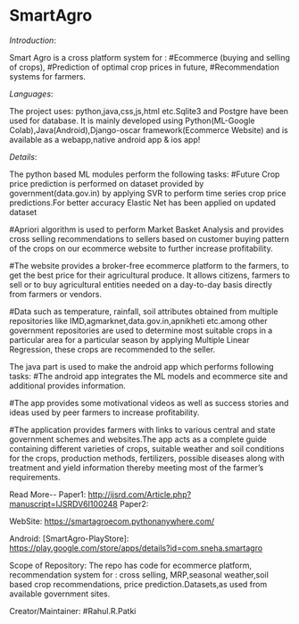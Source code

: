# SmartAgro

*Introduction*:

Smart Agro is a cross platform system for :
#Ecommerce (buying and selling of crops),
#Prediction of optimal crop prices in future,
#Recommendation systems for farmers.

*Languages*:


The project uses: python,java,css,js,html etc.Sqlite3 and Postgre have been used for database.
It is mainly developed using Python(ML-Google Colab),Java(Android),Django-oscar framework(Ecommerce Website) and is available as a webapp,native android app & ios app!

*Details*:


The python based ML modules perform the following tasks:
#Future Crop price prediction is performed on dataset provided by government(data.gov.in) by applying SVR to perform time series crop price predictions.For better accuracy Elastic Net has been applied on updated dataset

#Apriori algorithm is used to perform Market Basket Analysis and provides cross selling recommendations to sellers  based on customer buying pattern of the crops on our ecommerce website to further increase profitability.

#The website provides a broker-free ecommerce platform to the farmers, to get the best price for their agricultural produce. It allows citizens, farmers to sell or to buy agricultural entities needed on a day-to-day basis directly from farmers or vendors.

#Data such  as temperature, rainfall, soil attributes obtained from multiple repositories like IMD,agmarknet,data.gov.in,apnikheti etc.among other  government repositories are used to determine most suitable crops in a particular area for a particular season by applying Multiple Linear Regression, these crops are recommended to the seller.

The java part is used to make the android app which performs following tasks:
#The android app integrates the ML models and ecommerce site and additional provides information.

#The app provides some motivational videos as well as success stories and ideas used by peer farmers to increase profitability.

#The application provides farmers with links to various central and state government schemes and websites.The app acts as a complete guide containing different varieties of crops, suitable weather and soil conditions for the crops, production methods, fertilizers, possible diseases along with treatment and yield information thereby meeting most of the farmer’s requirements.

  
Read More--
Paper1:
  http://ijsrd.com/Article.php?manuscript=IJSRDV6I100248
Paper2:

WebSite:
  https://smartagroecom.pythonanywhere.com/
  
Android:
[SmartAgro-PlayStore]: https://play.google.com/store/apps/details?id=com.sneha.smartagro

Scope of Repository:
The repo has code for ecommerce platform, recommendation system for : cross selling, MRP,seasonal weather,soil based crop recommendations, price prediction.Datasets,as used from available government sites.
 

  
Creator/Maintainer:
#Rahul.R.Patki
